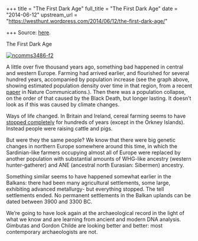 +++
title = "The First Dark Age"
full_title = "The First Dark Age"
date = "2014-06-12"
upstream_url = "https://westhunt.wordpress.com/2014/06/12/the-first-dark-age/"

+++
Source: [here](https://westhunt.wordpress.com/2014/06/12/the-first-dark-age/).

The First Dark Age



[![ncomms3486-f2](https://westhunt.files.wordpress.com/2014/06/ncomms3486-f2.jpg?w=640)](https://westhunt.files.wordpress.com/2014/06/ncomms3486-f2.jpg)



A little over five thousand years ago, something bad happened in central
and western Europe. Farming had arrived earlier, and flourished for
several hundred years, accompanied by population increase (see the graph
above, showing estimated population density over time in that region,
from a recent
[paper](http://www.ncbi.nlm.nih.gov/pmc/articles/PMC3806351/) in Nature
Communications.). Then there was a population collapse, on the order of
that caused by the Black Death, but longer lasting. It doesn’t look as
if this was caused by climate changes.

Ways of life changed. In Britain and Ireland, cereal farming seems to
have [stopped
completely](http://www.antiquity.ac.uk/ant/086/ant0860707.htm) for
hundreds of years (except in the Orkney Islands). Instead people were
raising cattle and pigs.

But were they the same people? We know that there were big genetic
changes in northern Europe somewhere around this time, in which the
Sardinian-like farmers occupying almost all of Europe were replaced by
another population with substantial amounts of WHG-like ancestry
(western hunter-gatherer) and ANE (ancestral north Eurasian: Sibermen)
ancestry.

Something similar seems to have happened somewhat earlier in the
Balkans: there had been many agricultural settlements, some large,
exhibiting advanced metallurgy- but everything stopped. The tell
settlements ended.  No permanent settlements in the Balkan uplands can
be dated between 3900 and 3300 BC.

We’re going to have look again at the archaeological record in the light
of what we know and are learning from ancient and modern DNA analysis.
Gimbutas and Gordon Childe are looking better and better: most
contemporary archaeologists are not.













